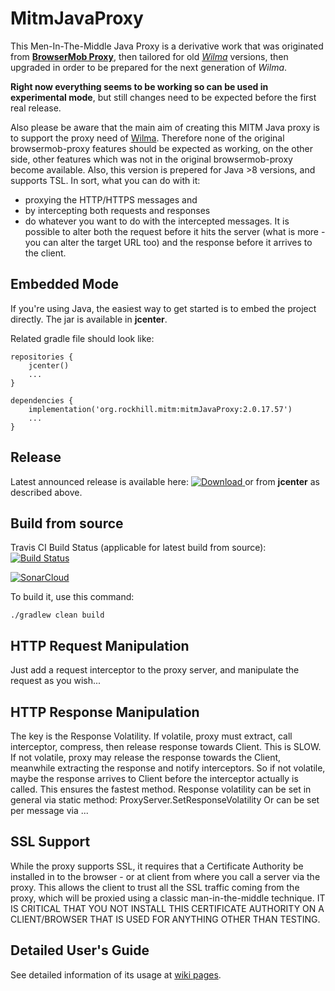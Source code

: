 MitmJavaProxy
============================
This Men-In-The-Middle Java Proxy is a derivative work that was originated from [**BrowserMob Proxy**](https://github.com/lightbody/browsermob-proxy), then tailored for old [*Wilma*](https://github.com/epam/Wilma) versions, 
then upgraded in order to be prepared for the next generation of *Wilma*. 

**Right now everything seems to be working so can be used in experimental mode**, but still changes need to be expected before the first real release.

Also please be aware that the main aim of creating this MITM Java proxy is to support the proxy need of [Wilma](https://github.com/epam/Wilma).
Therefore none of the original browsermob-proxy features should be expected as working, on the other side, other features which was not in the original browsermob-proxy become available. Also, this version is prepered for Java >8 versions, and supports TSL.
In sort, what you can do with it:
- proxying the HTTP/HTTPS messages and 
- by intercepting both requests and responses
- do whatever you want to do with the intercepted messages.
It is possible to alter both the request before it hits the server (what is more - you can alter the target URL too) and the response before it arrives to the client.

Embedded Mode
-------------
If you're using Java, the easiest way to get started is to embed the project directly. The jar is available in **jcenter**.

Related gradle file should look like:

```
repositories {
    jcenter()
    ...
}
    
dependencies {
    implementation('org.rockhill.mitm:mitmJavaProxy:2.0.17.57')
    ...
}    
```

Release
------------
Latest announced release is available here:
[ ![Download](https://api.bintray.com/packages/tkohegyi2/maven/mitmJavaProxy/images/download.svg?version=V2.0.17.57) ](https://bintray.com/tkohegyi2/maven/mitmJavaProxy/V2.0.17.57/link) or from **jcenter** as described above.

Build from source
-----------------
Travis CI Build Status (applicable for latest build from source): [![Build Status](https://travis-ci.com/tkohegyi/mitmJavaProxy.svg?branch=master)](https://travis-ci.com/tkohegyi/mitmJavaProxy)

[![SonarCloud](https://sonarcloud.io/images/project_badges/sonarcloud-white.svg)](https://sonarcloud.io/dashboard?id=tkohegyi_mitmJavaProxy)

To build it, use this command:
```
./gradlew clean build
```

HTTP Request Manipulation
-------------------
Just add a request interceptor to the proxy server, and manipulate the request as you wish...

HTTP Response Manipulation
-------------------
The key is the Response Volatility. 
If volatile, proxy must extract, call interceptor, compress, then release response towards Client. This is SLOW.
If not volatile, proxy may release the response towards the Client, meanwhile extracting the response and notify interceptors.
So if not volatile, maybe the response arrives to Client before the interceptor actually is called. This ensures the fastest method.
Response volatility can be set in general via static method: ProxyServer.SetResponseVolatility
Or can be set per message via ...

SSL Support
-----------
While the proxy supports SSL, it requires that a Certificate Authority be installed in to the browser - or at client from where you call a server via the proxy.
This allows the client to trust all the SSL traffic coming from the proxy, which will be proxied using a classic man-in-the-middle technique. 
IT IS CRITICAL THAT YOU NOT INSTALL THIS CERTIFICATE AUTHORITY ON A CLIENT/BROWSER THAT IS USED FOR ANYTHING OTHER THAN TESTING.

Detailed User's Guide
----------------
See detailed information of its usage at [wiki pages](https://github.com/tkohegyi/mitmJavaProxy/wiki).
